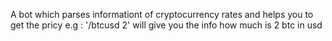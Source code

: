 A bot which parses informationt of cryptocurrency rates and helps you to get the pricу 
e.g : '/btcusd 2' will give you the info how much is 2 btc in usd 
